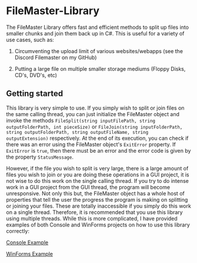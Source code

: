 # FileMaster-Library
The FileMaster Library offers fast and efficient methods to split up files into smaller chunks and join them back up in C#. This is useful for a variety of use cases, such as:

1. Circumventing the upload limit of various websites/webapps (see the Discord Filemaster on my GitHub)

2. Putting a large file on multiple smaller storage mediums (Floppy Disks, CD's, DVD's, etc)

## Getting started
This library is very simple to use. If you simply wish to split or join files on the same calling thread, you can just initialize the FileMaster object and invoke the methods ```FileSplit(string inputFilePath, string outputFolderPath, int pieceSize)``` or ```FileJoin(string inputFolderPath, string outputFolderPath, string outputFileName, string outputExtension)``` respectively. At the end of its execution, you can check if there was an error using the FileMaster object's ```ExitError``` property. If ```ExitError``` is ```true```, then there must be an error and the error code is given by the property ```StatusMessage```.

However, if the file you wish to split is very large, there is a large amount of files you wish to join or you are doing these operations in a GUI project, it is not wise to do this work on the single calling thread. If you try to do intense work in a GUI project from the GUI thread, the program will become unresponsive. Not only this but, the FileMaster object has a whole host of properties that tell the user the progress the program is making on splitting or joining your files. These are totally inaccessible if you simply do this work on a single thread. Therefore, it is recommended that you use this library using multiple threads. While this is more complicated, I have provided examples of both Console and WinForms projects on how to use this library correctly:

[Console Example](https://github.com/Shailosingh/FileMaster-Library/blob/master/FileMasterConsole/Program.cs)

[WinForms Example](https://github.com/Shailosingh/DiscordFileMaster)
